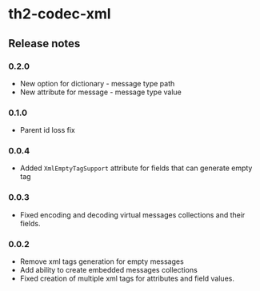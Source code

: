 # th2-codec-xml

## Release notes


### 0.2.0
+ New option for dictionary - message type path
+ New attribute for message - message type value

### 0.1.0
+ Parent id loss fix

### 0.0.4
+ Added `XmlEmptyTagSupport` attribute for fields that can generate empty tag

### 0.0.3
+ Fixed encoding and decoding virtual messages collections and their fields.

### 0.0.2
+ Remove xml tags generation for empty messages
+ Add ability to create embedded messages collections
+ Fixed creation of multiple xml tags for attributes and field values.